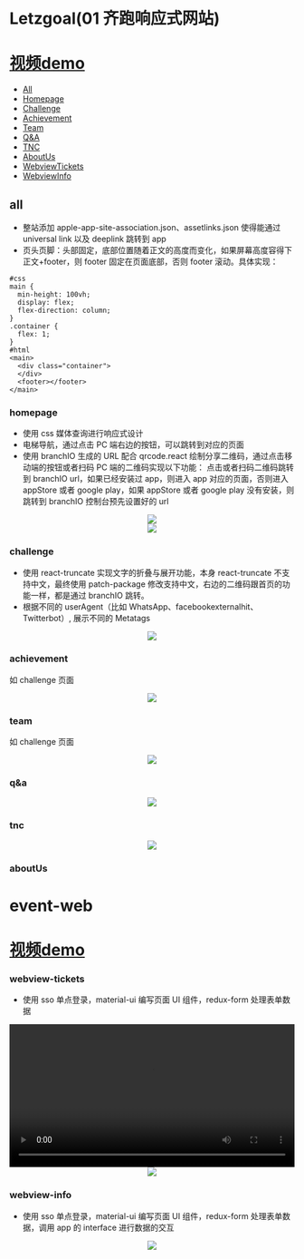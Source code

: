 # Letzgoal(01 齐跑响应式网站)

<p>
   <h1><a href="https://fish-1256004880.cos.ap-shenzhen-fsi.myqcloud.com/index.html#letzgoal">视频demo</a></h1>
</p>

- [All](#all)
- [Homepage](#homepage)
- [Challenge](#challenge)
- [Achievement](#achievement)
- [Team](#team)
- [Q&A](#q&a)
- [TNC](#tnc)
- [AboutUs](#about-us)
- [WebviewTickets](#webview-tickets)
- [WebviewInfo](#webview-info)

## all

- 整站添加 apple-app-site-association.json、assetlinks.json 使得能通过 universal link 以及 deeplink 跳转到 app
- 页头页脚：头部固定，底部位置随着正文的高度而变化，如果屏幕高度容得下正文+footer，则 footer 固定在页面底部，否则 footer 滚动。具体实现：

```
#css
main {
  min-height: 100vh;
  display: flex;
  flex-direction: column;
}
.container {
  flex: 1;
}
#html
<main>
  <div class="container">
  </div>
  <footer></footer>
</main>
```

### homepage

- 使用 css 媒体查询进行响应式设计
- 电梯导航，通过点击 PC 端右边的按钮，可以跳转到对应的页面
- 使用 branchIO 生成的 URL 配合 qrcode.react 绘制分享二维码，通过点击移动端的按钮或者扫码 PC 端的二维码实现以下功能：
点击或者扫码二维码跳转到 branchIO url，如果已经安装过 app，则进入 app 对应的页面，否则进入 appStore 或者 google play，如果 appStore 或者 google play 没有安装，则跳转到 branchIO 控制台预先设置好的 url
<p align="center">
  <img src="./images/homepage_pc.png"" />
  <br />
  <img src="./images/首页.png"" />
</p>

### challenge

- 使用 react-truncate 实现文字的折叠与展开功能，本身 react-truncate 不支持中文，最终使用 patch-package 修改支持中文，右边的二维码跟首页的功能一样，都是通过 branchIO 跳转。
- 根据不同的 userAgent（比如 WhatsApp、facebookexternalhit、Twitterbot）, 展示不同的 Metatags
<p align="center">
  <img src="./images/分享挑战.png" />
</p>

### achievement

如 challenge 页面

<p align="center">
  <img src="./images/分享奖章.png" />
</p>

### team

如 challenge 页面

<p align="center">
  <img src="./images/分享团队.png" />
</p>

### q&a

<p align="center">
  <img src="./images/常见问题_00.png" />
</p>

### tnc

<p align="center">
  <img src="./images/隐私条款_00.png" />
</p>

### aboutUs

# event-web

<p align="center">
   <h1><a href="https://fish-1256004880.cos.ap-shenzhen-fsi.myqcloud.com/index.html#eventWeb">视频demo</a></h1>
</p>

### webview-tickets

- 使用 sso 单点登录，material-ui 编写页面 UI 组件，redux-form 处理表单数据
<p align="center">
  <video src="https://fish-1256004880.cos.ap-shenzhen-fsi.myqcloud.com/%E9%A1%B9%E7%9B%AE%E8%A7%86%E9%A2%91/event-web.mp4" controls="controls" width="100%" >您的浏览器不支持播放该视频！</video>
  <img src="./images/eventWeb-选择ticket.PNG" />
</p>

### webview-info

- 使用 sso 单点登录，material-ui 编写页面 UI 组件，redux-form 处理表单数据，调用 app 的 interface 进行数据的交互
<p align="center">
  <img src="./images/eventWeb-填写资料.PNG" />
</p>
